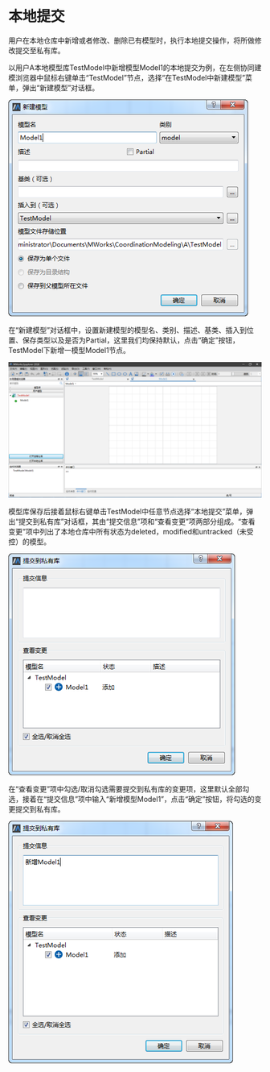 # 本地提交

用户在本地仓库中新增或者修改、删除已有模型时，执行本地提交操作，将所做修改提交至私有库。

以用户A本地模型库TestModel中新增模型Model1的本地提交为例，在左侧协同建模浏览器中鼠标右键单击“TestModel”节点，选择“在TestModel中新建模型”菜单，弹出“新建模型”对话框。

![&#x201C;&#x65B0;&#x5EFA;&#x6A21;&#x578B;&#x201D;&#x5BF9;&#x8BDD;&#x6846;](../.gitbook/assets/ben-di-ti-jiao-1.png)

在“新建模型”对话框中，设置新建模型的模型名、类别、描述、基类、插入到位置、保存类型以及是否为Partial，这里我们均保持默认，点击“确定”按钮，TestModel下新增一模型Model1节点。

![&#x65B0;&#x589E;&#x6A21;&#x578B;](../.gitbook/assets/ben-di-ti-jiao-2.png)

模型库保存后接着鼠标右键单击TestModel中任意节点选择“本地提交”菜单，弹出“提交到私有库”对话框，其由“提交信息”项和“查看变更”项两部分组成。“查看变更”项中列出了本地仓库中所有状态为deleted，modified和untracked（未受控）的模型。

![&#x201C;&#x63D0;&#x4EA4;&#x5230;&#x79C1;&#x6709;&#x5E93;&#x201D;&#x5BF9;&#x8BDD;&#x6846;](../.gitbook/assets/ben-di-ti-jiao-3.png)

在“查看变更”项中勾选/取消勾选需要提交到私有库的变更项，这里默认全部勾选，接着在“提交信息”项中输入“新增模型Model1”，点击“确定”按钮，将勾选的变更提交到私有库。

![&#x63D0;&#x4EA4;&#x5230;&#x79C1;&#x6709;&#x5E93;](../.gitbook/assets/ben-di-ti-jiao-4.png)



